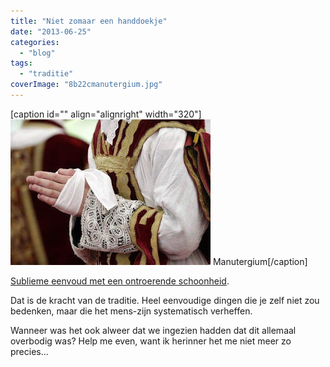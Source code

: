 ```yaml
---
title: "Niet zomaar een handdoekje"
date: "2013-06-25"
categories: 
  - "blog"
tags: 
  - "traditie"
coverImage: "8b22cmanutergium.jpg"
---
```


\[caption id="" align="alignright" width="320"\][![Manutergium](images/8b22cmanutergium.jpg)](http://blog.adw.org/2010/06/lost-liturgies-file-the-maniturgia/) Manutergium\[/caption\]

[Sublieme eenvoud met een ontroerende schoonheid](http://blog.adw.org/2010/06/lost-liturgies-file-the-maniturgia/ "The Manutergium").

Dat is de kracht van de traditie. Heel eenvoudige dingen die je zelf niet zou bedenken, maar die het mens-zijn systematisch verheffen.

Wanneer was het ook alweer dat we ingezien hadden dat dit allemaal overbodig was? Help me even, want ik herinner het me niet meer zo precies...

